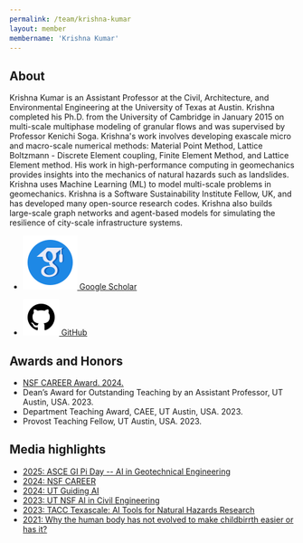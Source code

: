 ```yaml
---
permalink: /team/krishna-kumar
layout: member
membername: 'Krishna Kumar'
---
```


## About

Krishna Kumar is an Assistant Professor at the Civil, Architecture, and Environmental Engineering at the University of Texas at Austin. Krishna completed his Ph.D. from the University of Cambridge in January 2015 on multi-scale multiphase modeling of granular flows and was supervised by Professor Kenichi Soga. Krishna's work involves developing exascale micro and macro-scale numerical methods: Material Point Method, Lattice Boltzmann - Discrete Element coupling, Finite Element Method, and Lattice Element method. His work in high-performance computing in geomechanics provides insights into the mechanics of natural hazards such as landslides. Krishna uses Machine Learning (ML) to model multi-scale problems in geomechanics. Krishna is a Software Sustainability Institute Fellow, UK, and has developed many open-source research codes. Krishna also builds large-scale graph networks and agent-based models for simulating the resilience of city-scale infrastructure systems.

* [![Google Scholar of Krishna Kumar](/images/google-scholar.svg) Google Scholar](https://scholar.google.com/citations?user=VJQEa68AAAAJ)

* [![GitHub-kks32](/images/github.svg) GitHub](https://github.com/kks32)

## Awards and Honors

* [NSF CAREER Award. 2024.](https://www.nsf.gov/awardsearch/showAward?AWD_ID=2339678&HistoricalAwards=false)
* Dean’s Award for Outstanding Teaching by an Assistant Professor, UT Austin, USA.	2023.
* Department Teaching Award, CAEE, UT Austin, USA.	2023.
* Provost Teaching Fellow, UT Austin, USA.	2023.


## Media highlights

* [2025: ASCE GI Pi Day -- AI in Geotechnical Engineering](https://www.youtube.com/watch?v=_C5zrJKM1xI)
* [2024: NSF CAREER](https://caee.utexas.edu/news/1132-krishna-kumar-receives-nsf-career-award)
* [2024: UT Guiding AI](https://magazine.engr.utexas.edu/2023/guiding-ai)
* [2023: UT NSF AI in Civil Engineering](https://cockrell.utexas.edu/news/archive/9772-new-community-brings-together-experts-in-ai-civil-engineering-cyberinfrastructure)
* [2023: TACC Texascale: AI Tools for Natural Hazards Research](https://texascale.org/2023/powering-discoveries/ai-tools-for-natural-hazards-research/)
* [2021: Why the human body has not evolved to make childbirrth easier or has it?](https://news.utexas.edu/2021/04/22/why-the-human-body-has-not-evolved-to-make-childbirth-easier-or-has-it/)
